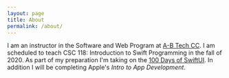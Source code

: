 ```yaml
---
layout: page
title: About
permalink: /about/
---
```


I am an instructor in the Software and Web Program at [A-B Tech CC](https://www.abtech.edu/). I am scheduled to teach CSC 118: Introduction to Swift Programming in the fall of 2020. As part of my preparation I'm taking on the [100 Days of SwiftUI](https://www.hackingwithswift.com/100/swiftui). In addition I will be completing Apple's _Intro to App Development_.
